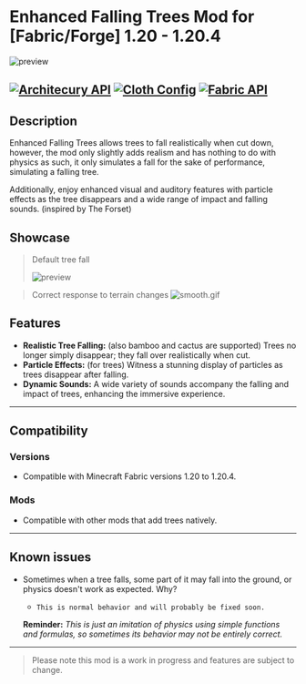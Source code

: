 # Enhanced Falling Trees Mod for [Fabric/Forge] 1.20 - 1.20.4

![preview](https://github.com/addavriance/EnhancedFallingTrees/assets/61160742/7f47785d-4630-4468-9c86-3751233ad5a7)

[![Architecury API](https://img.shields.io/badge/Architectury%20API-REQUIRED-1?style=for-the-badge&labelColor=black&color=gold)](https://www.curseforge.com/minecraft/mc-mods/architectury-api)
[![Cloth Config](https://img.shields.io/badge/Cloth%20Config-REQUIRED-1?style=for-the-badge&labelColor=black&color=gold)](https://www.curseforge.com/minecraft/mc-mods/cloth-config)
[![Fabric API](https://img.shields.io/badge/Fabric%20API-REQUIRED%20for%20Fabric-1?style=for-the-badge&labelColor=black&color=gold)](https://www.curseforge.com/minecraft/mc-mods/fabric-api)
---

## Description

Enhanced Falling Trees allows trees to fall realistically when cut down, however, the mod only slightly adds realism and has nothing to do with physics as such, it only simulates a fall for the sake of performance, simulating a falling tree.

Additionally, enjoy enhanced visual and auditory features with particle effects as the tree disappears and a wide range of impact and falling sounds. (inspired by The Forset)

## Showcase

>Default tree fall
>
> ![preview](gifs%2Fpreview.gif)

>Correct response to terrain changes
> ![smooth.gif](gifs%2Fsmooth.gif)

## Features
- **Realistic Tree Falling:** (also bamboo and cactus are supported) Trees no longer simply disappear; they fall over realistically when cut.
- **Particle Effects:** (for trees) Witness a stunning display of particles as trees disappear after falling.
- **Dynamic Sounds:** A wide variety of sounds accompany the falling and impact of trees, enhancing the immersive experience.

---

## Compatibility
### Versions 
- Compatible with Minecraft Fabric versions 1.20 to 1.20.4.
### Mods
- Compatible with other mods that add trees natively.

---


## Known issues
- Sometimes when a tree falls, some part of it may fall into the ground, or physics doesn't work as expected. Why?

  -     This is normal behavior and will probably be fixed soon. 
  **Reminder:** _This is just an imitation of physics using simple functions and formulas, so sometimes its behavior may not be entirely correct._

---

>Please note this mod is a work in progress and features are subject to change.

